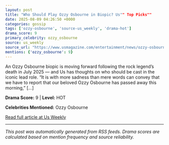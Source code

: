 ```yaml
---
layout: post
title: "Who Should Play Ozzy Osbourne in Biopic? Us"" Top Picks""
date: 2025-08-09 04:26:50 +0000
categories: gossip
tags: ['ozzy-osbourne', 'source-us_weekly', 'drama-hot']
drama_score: 9
primary_celebrity: ozzy_osbourne
source: us_weekly
source_url: "https://www.usmagazine.com/entertainment/news/ozzy-osbourne-biopic-casting-us-weeklys-top-choices/""
mentions: {'ozzy_osbourne': 9}
---
```


An Ozzy Osbourne biopic is moving forward following the rock legend’s death in July 2025 — and Us has thoughts on who should be cast in the iconic lead role. “It is with more sadness than mere words can convey that we have to report that our beloved Ozzy Osbourne has passed away this morning,” […]

**Drama Score:** 9 | **Level:** HOT

**Celebrities Mentioned:** Ozzy Osbourne

[Read full article at Us Weekly](https://www.usmagazine.com/entertainment/news/ozzy-osbourne-biopic-casting-us-weeklys-top-choices/)

---
*This post was automatically generated from RSS feeds. Drama scores are calculated based on mention frequency and source reliability.*
